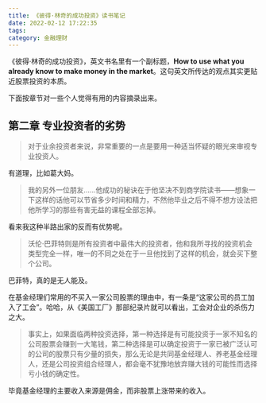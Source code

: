 ```yaml
---
title: 《彼得·林奇的成功投资》读书笔记
date: 2022-02-12 17:22:35
tags:
category: 金融理财
---
```


《彼得·林奇的成功投资》，英文书名里有一个副标题，**How to use what you already know to make money in the market**。这句英文所传达的观点其实更贴近股票投资的本质。

下面按章节对一些个人觉得有用的内容摘录出来。

<!-- more -->

## 第二章 专业投资者的劣势

> 对于业余投资者来说，非常重要的一点是要用一种适当怀疑的眼光来审视专业投资人。

有道理，比如葛大妈。

> 我的另外一位朋友……他成功的秘诀在于他坚决不到商学院读书——想象一下这样的话他可以节省多少时间和精力，不然他毕业之后不得不想方设法把他所学习的那些有害无益的课程全部忘掉。

看来我这种半路出家的反而有优势呢。

> 沃伦·巴菲特则是所有投资者中最伟大的投资者，他和我所寻找的投资机会类型完全一样，唯一的不同之处在于一旦他找到了这样的机会，就会买下整个公司。

巴菲特，真的是无人能及。

在基金经理们常用的不买入一家公司股票的理由中，有一条是“这家公司的员工加入了工会”。哈哈，从《美国工厂》那部纪录片就可以看出，工会对企业的杀伤力之大。

> 事实上，如果面临两种投资选择，第一种选择是有可能投资于一家不知名的公司股票会赚到一大笔钱，第二种选择是可以确定投资于一家已被广泛认可的公司的股票只有少量的损失，那么无论是共同基金经理人、养老基金经理人，还是公司投资组合经理人，都会毫不犹豫地放弃赚大钱的可能性而选择亏小钱的确定性。

毕竟基金经理的主要收入来源是佣金，而非股票上涨带来的收入。
